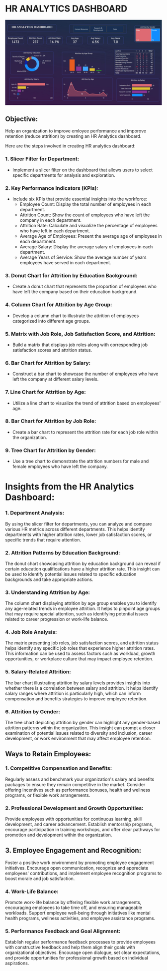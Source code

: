 # HR ANALYTICS DASHBOARD

![Dashboard image](Dashboard.PNG)


## Objective:
Help an organization to improve emloyee performance and imporove retention (reduce attrition) by creating an HR Analytics dashboard.


 Here are the steps involved in creating HR analytics dashboard:

### 1. Slicer Filter for Department:
   - Implement a slicer filter on the dashboard that allows users to select specific departments for analysis and exploration.

### 2. Key Performance Indicators (KPIs):
   - Include six KPIs that provide essential insights into the workforce:
     - Employee Count: Display the total number of employees in each department.
     - Attrition Count: Show the count of employees who have left the company in each department.
     - Attrition Rate: Calculate and visualize the percentage of employees who have left in each department.
     - Average Age of Employees: Present the average age of employees in each department.
     - Average Salary: Display the average salary of employees in each department.
     - Average Years of Service: Show the average number of years employees have served in each department.

### 3. Donut Chart for Attrition by Education Background:
   - Create a donut chart that represents the proportion of employees who have left the company based on their education background.

### 4. Column Chart for Attrition by Age Group:
   - Develop a column chart to illustrate the attrition of employees categorized into different age groups.

### 5. Matrix with Job Role, Job Satisfaction Score, and Attrition:
   - Build a matrix that displays job roles along with corresponding job satisfaction scores and attrition status.

### 6. Bar Chart for Attrition by Salary:
   - Construct a bar chart to showcase the number of employees who have left the company at different salary levels.

### 7. Line Chart for Attrition by Age:
   - Utilize a line chart to visualize the trend of attrition based on employees' age.

### 8. Bar Chart for Attrition by Job Role:
   - Create a bar chart to represent the attrition rate for each job role within the organization.

### 9. Tree Chart for Attrition by Gender:
   - Use a tree chart to demonstrate the attrition numbers for male and female employees who have left the company.



# Insights from the HR Analytics Dashboard:

### 1. Department Analysis: 
By using the slicer filter for departments, you can analyze and compare various HR metrics across different departments. This helps identify departments with higher attrition rates, lower job satisfaction scores, or specific trends that require attention.

### 2. Attrition Patterns by Education Background: 
The donut chart showcasing attrition by education background can reveal if certain education qualifications have a higher attrition rate. This insight can be used to identify potential issues related to specific education backgrounds and take appropriate actions.

### 3. Understanding Attrition by Age: 
The column chart displaying attrition by age group enables you to identify any age-related trends in employee attrition. It helps to pinpoint age groups that may require special attention, such as identifying potential issues related to career progression or work-life balance.

### 4. Job Role Analysis: 
The matrix presenting job roles, job satisfaction scores, and attrition status helps identify any specific job roles that experience higher attrition rates. This information can be used to assess factors such as workload, growth opportunities, or workplace culture that may impact employee retention.

### 5. Salary-Related Attrition: 
The bar chart illustrating attrition by salary levels provides insights into whether there is a correlation between salary and attrition. It helps identify salary ranges where attrition is particularly high, which can inform compensation and benefits strategies to improve employee retention.

### 6. Attrition by Gender: 
The tree chart depicting attrition by gender can highlight any gender-based attrition patterns within the organization. This insight can prompt a closer examination of potential issues related to diversity and inclusion, career development, or work environment that may affect employee retention.

## Ways to Retain Employees:

### 1. Competitive Compensation and Benefits: 
Regularly assess and benchmark your organization's salary and benefits packages to ensure they remain competitive in the market. Consider offering incentives such as performance bonuses, health and wellness programs, or flexible work arrangements.

### 2. Professional Development and Growth Opportunities: 
Provide employees with opportunities for continuous learning, skill development, and career advancement. Establish mentorship programs, encourage participation in training workshops, and offer clear pathways for promotion and development within the organization.

## 3. Employee Engagement and Recognition: 
Foster a positive work environment by promoting employee engagement initiatives. Encourage open communication, recognize and appreciate employees' contributions, and implement employee recognition programs to boost morale and job satisfaction.

### 4. Work-Life Balance: 
Promote work-life balance by offering flexible work arrangements, encouraging employees to take time off, and ensuring manageable workloads. Support employee well-being through initiatives like mental health programs, wellness activities, and employee assistance programs.

### 5. Performance Feedback and Goal Alignment: 
Establish regular performance feedback processes to provide employees with constructive feedback and help them align their goals with organizational objectives. Encourage open dialogue, set clear expectations, and provide opportunities for professional growth based on individual aspirations.

